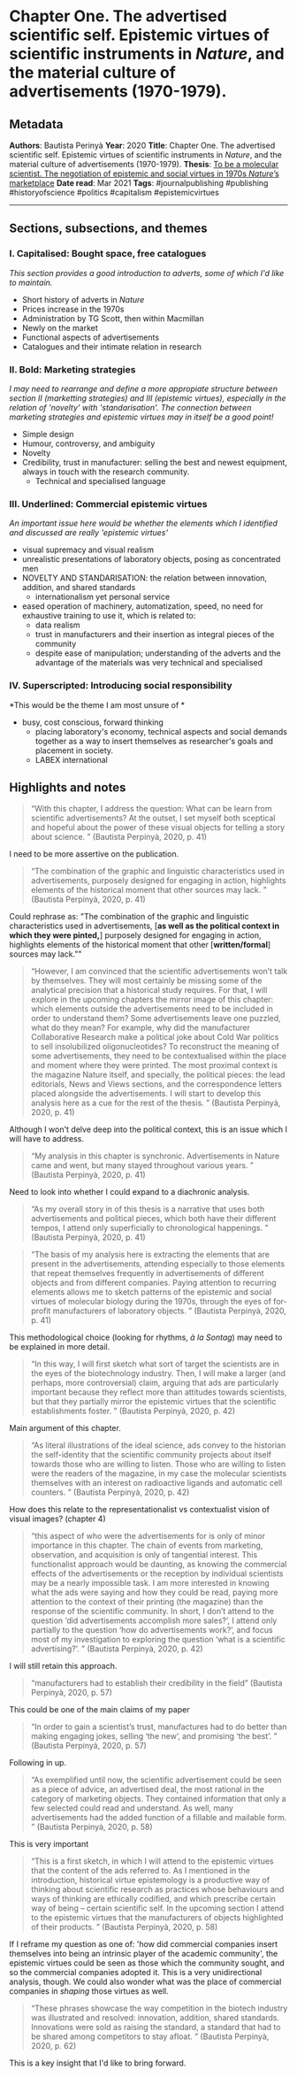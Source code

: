 # Chapter One. The advertised scientific self. Epistemic virtues of scientific instruments in *Nature*, and the material culture of advertisements (1970-1979). 


## Metadata

**Authors**: Bautista Perinyà
**Year**: 2020
**Title**: Chapter One. The advertised scientific self. Epistemic virtues of scientific instruments in *Nature*, and the material culture of advertisements (1970-1979). 
**Thesis**: [To be a molecular scientist. The negotiation of epistemic and social virtues in 1970s *Nature*’s marketplace](zotero://select/items/1_MANBHFK2)
**Date read**: Mar 2021
**Tags**: #journalpublishing #publishing #historyofscience #politics #capitalism #epistemicvirtues
	

---

## Sections, subsections, and themes
### I. Capitalised: Bought space, free catalogues
*This section provides a good introduction to adverts, some of which I'd like to maintain.*

- Short history of adverts in *Nature*
- Prices increase in the 1970s
- Administration by TG Scott, then within Macmillan
- Newly on the market
- Functional aspects of advertisements
- Catalogues and their intimate relation in research


### II. Bold: Marketing strategies
*I may need to rearrange and define a more appropiate structure between section II (marketting strategies) and III (epistemic virtues), especially in the relation of 'novelty' with 'standarisation'. The connection between marketing strategies and epistemic virtues may in itself be a good point!*

- Simple design
- Humour, controversy, and ambiguity
- Novelty
- Credibility, trust in manufacturer: selling the best and newest equipment, always in touch with the research community.
	- Technical and specialised language


### III. Underlined: Commercial epistemic virtues
*An important issue here would be whether the elements which I identified and discussed are really 'epistemic virtues'*

- visual supremacy and visual realism
- unrealistic presentations of laboratory objects, posing as concentrated men
- NOVELTY AND STANDARISATION: the relation between innovation, addition, and shared standards
	- internationalism yet personal service
- eased operation of machinery, automatization, speed, no need for exhaustive training to use it, which is related to:
	- data realism
	- trust in manufacturers and their insertion as integral pieces of the community
	- despite ease of manipulation; understanding of the adverts and the advantage of the materials was very technical and specialised


### IV. Superscripted: Introducing social responsibility
*This would be the theme I am most unsure of *

- busy, cost conscious, forward thinking
	- placing laboratory's economy, technical aspects and social demands together as a way to insert themselves as researcher's goals and placement in society.
	- LABEX international



## Highlights and notes

> “With this chapter, I address the question: What can be learn from scientific advertisements? At the outset, I set myself both sceptical and hopeful about the power of these visual objects for telling a story about science. ” (Bautista Perpinyà, 2020, p. 41)

I need to be more assertive on the publication.
> “The combination of the graphic and linguistic characteristics used in advertisements, purposely designed for engaging in action, highlights elements of the historical moment that other sources may lack. ” (Bautista Perpinyà, 2020, p. 41) 

Could rephrase as: "The combination of the graphic and linguistic characteristics used in advertisements, [**as well as the political context in which they were pinted,**] purposely designed for engaging in action, highlights elements of the historical moment that other [**written/formal**] sources may lack.""


> “However, I am convinced that the scientific advertisements won’t talk by themselves. They will most certainly be missing some of the analytical precision that a historical study requires. For that, I will explore in the upcoming chapters the mirror image of this chapter: which elements outside the advertisements need to be included in order to understand them? Some advertisements leave one puzzled, what do they mean? For example, why did the manufacturer Collaborative Research make a political joke about Cold War politics to sell insolubilized oligonucleotides? To reconstruct the meaning of some advertisements, they need to be contextualised within the place and moment where they were printed. The most proximal context is the magazine Nature itself, and specially, the political pieces: the lead editorials, News and Views sections, and the correspondence letters placed alongside the advertisements. I will start to develop this analysis here as a cue for the rest of the thesis. ” (Bautista Perpinyà, 2020, p. 41) 

Although I won't delve deep into the political context, this is an issue which I will have to address.


> “My analysis in this chapter is synchronic. Advertisements in Nature came and went, but many stayed throughout various years. ” (Bautista Perpinyà, 2020, p. 41) 

Need to look into whether I could expand to a diachronic analysis.
> “As my overall story in of this thesis is a narrative that uses both advertisements and political pieces, which both have their different tempos, I attend only superficially to chronological happenings. ” (Bautista Perpinyà, 2020, p. 41)


> “The basis of my analysis here is extracting the elements that are present in the advertisements, attending especially to those elements that repeat themselves frequently in advertisements of different objects and from different companies. Paying attention to recurring elements allows me to sketch patterns of the epistemic and social virtues of molecular biology during the 1970s, through the eyes of for-profit manufacturers of laboratory objects. ” (Bautista Perpinyà, 2020, p. 41) 

This methodological choice (looking for rhythms, *à la Sontag*) may need to be explained in more detail.


> “In this way, I will first sketch what sort of target the scientists are in the eyes of the biotechnology industry. Then, I will make a larger (and perhaps, more controversial) claim, arguing that ads are particularly important because they reflect more than attitudes towards scientists, but that they partially mirror the epistemic virtues that the scientific establishments foster. ” (Bautista Perpinyà, 2020, p. 42) 

Main argument of this chapter.


> “As literal illustrations of the ideal science, ads convey to the historian the self-identity that the scientific community projects about itself towards those who are willing to listen. Those who are willing to listen were the readers of the magazine, in my case the molecular scientists themselves with an interest on radioactive ligands and automatic cell counters. ” (Bautista Perpinyà, 2020, p. 42) 

How does this relate to the representationalist vs contextualist vision of visual images? (chapter 4)


> “this aspect of who were the advertisements for is only of minor importance in this chapter. The chain of events from marketing, observation, and acquisition is only of tangential interest. This functionalist approach would be daunting, as knowing the commercial effects of the advertisements or the reception by individual scientists may be a nearly impossible task. I am more interested in knowing what the ads were saying and how they could be read, paying more attention to the context of their printing (the magazine) than the response of the scientific community. In short, I don’t attend to the question ‘did advertisements accomplish more sales?’, I attend only partially to the question ‘how do advertisements work?’, and focus most of my investigation to exploring the question ‘what is a scientific advertising?’. ” (Bautista Perpinyà, 2020, p. 42) 

I will still retain this approach.
> “manufacturers had to establish their credibility in the field” (Bautista Perpinyà, 2020, p. 57) 

This could be one of the main claims of my paper
> “In order to gain a scientist’s trust, manufactures had to do better than making engaging jokes, selling ‘the new’, and promising ‘the best’. ” (Bautista Perpinyà, 2020, p. 57) 

Following in up.
> “As exemplified until now, the scientific advertisement could be seen as a piece of advice, an advertised deal, the most rational in the category of marketing objects. They contained information that only a few selected could read and understand. As well, many advertisements had the added function of a fillable and mailable form. ” (Bautista Perpinyà, 2020, p. 58) 

This is very important


> “This is a first sketch, in which I will attend to the epistemic virtues that the content of the ads referred to. As I mentioned in the introduction, historical virtue epistemology is a productive way of thinking about scientific research as practices whose behaviours and ways of thinking are ethically codified, and which prescribe certain way of being – certain scientific self. In the upcoming section I attend to the epistemic virtues that the manufacturers of objects highlighted of their products. ” (Bautista Perpinyà, 2020, p. 58) 

If I reframe my question as one of: 'how did commercial companies insert themselves into being an intrinsic player of the academic community', the epistemic virtues could be seen as those which the community sought, and so the commercial companies adopted it. This is a very unidirectional analysis, though. We could also wonder what was the place of commercial companies in *shaping* those virtues as well.


> “These phrases showcase the way competition in the biotech industry was illustrated and resolved: innovation, addition, shared standards. Innovations were sold as raising the standard, a standard that had to be shared among competitors to stay afloat. ” (Bautista Perpinyà, 2020, p. 62) 

This is a key insight that I'd like to bring forward.

